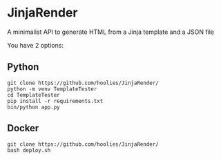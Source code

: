 # JinjaRender
A minimalist API to generate HTML from a Jinja template and a JSON file


You have 2 options:

## Python
```
git clone https://github.com/hoolies/JinjaRender/
python -m venv TemplateTester
cd TemplateTester
pip install -r requirements.txt
bin/python app.py
```
## Docker
```
git clone https://github.com/hoolies/JinjaRender/
bash deploy.sh
```
